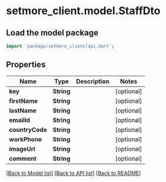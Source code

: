 # setmore_client.model.StaffDto

## Load the model package
```dart
import 'package:setmore_client/api.dart';
```

## Properties
Name | Type | Description | Notes
------------ | ------------- | ------------- | -------------
**key** | **String** |  | [optional] 
**firstName** | **String** |  | [optional] 
**lastName** | **String** |  | [optional] 
**emailId** | **String** |  | [optional] 
**countryCode** | **String** |  | [optional] 
**workPhone** | **String** |  | [optional] 
**imageUrl** | **String** |  | [optional] 
**comment** | **String** |  | [optional] 

[[Back to Model list]](../README.md#documentation-for-models) [[Back to API list]](../README.md#documentation-for-api-endpoints) [[Back to README]](../README.md)



